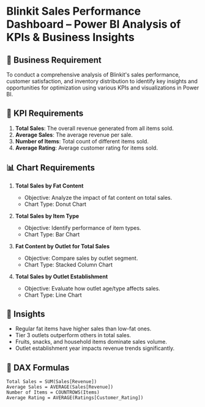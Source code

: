 # Blinkit Sales Performance Dashboard – Power BI Analysis of KPIs & Business Insights

## 📌 Business Requirement
To conduct a comprehensive analysis of Blinkit's sales performance, customer satisfaction, and inventory distribution to identify key insights and opportunities for optimization using various KPIs and visualizations in Power BI.

## 🔑 KPI Requirements
1. **Total Sales**: The overall revenue generated from all items sold.
2. **Average Sales**: The average revenue per sale.
3. **Number of Items**: Total count of different items sold.
4. **Average Rating**: Average customer rating for items sold.

## 📊 Chart Requirements
1. **Total Sales by Fat Content**
   - Objective: Analyze the impact of fat content on total sales.
   - Chart Type: Donut Chart

2. **Total Sales by Item Type**
   - Objective: Identify performance of item types.
   - Chart Type: Bar Chart

3. **Fat Content by Outlet for Total Sales**
   - Objective: Compare sales by outlet segment.
   - Chart Type: Stacked Column Chart

4. **Total Sales by Outlet Establishment**
   - Objective: Evaluate how outlet age/type affects sales.
   - Chart Type: Line Chart

## 🧠 Insights
- Regular fat items have higher sales than low-fat ones.
- Tier 3 outlets outperform others in total sales.
- Fruits, snacks, and household items dominate sales volume.
- Outlet establishment year impacts revenue trends significantly.

## 🔢 DAX Formulas
```dax
Total Sales = SUM(Sales[Revenue])
Average Sales = AVERAGE(Sales[Revenue])
Number of Items = COUNTROWS(Items)
Average Rating = AVERAGE(Ratings[Customer_Rating])

